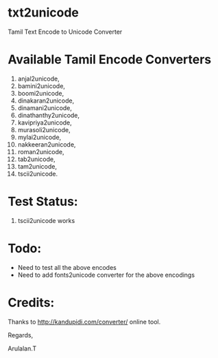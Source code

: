 txt2unicode
===========
Tamil Text Encode to Unicode Converter


Available Tamil Encode Converters
=================================

  1.  anjal2unicode,
  2.  bamini2unicode,
  3.  boomi2unicode,
  4.  dinakaran2unicode,
  5.  dinamani2unicode,
  6.  dinathanthy2unicode,
  7.  kavipriya2unicode,
  8.  murasoli2unicode,
  9.  mylai2unicode,
  10. nakkeeran2unicode,
  11. roman2unicode,
  12. tab2unicode,
  13. tam2unicode, 
  14. tscii2unicode.


Test Status:
===========
  1. tscii2unicode works


Todo:
====
  * Need to test all the above encodes
  * Need to add fonts2unicode converter for the above encodings
  

Credits:
=======
  Thanks to http://kandupidi.com/converter/ online tool.
  
Regards,

Arulalan.T
  

